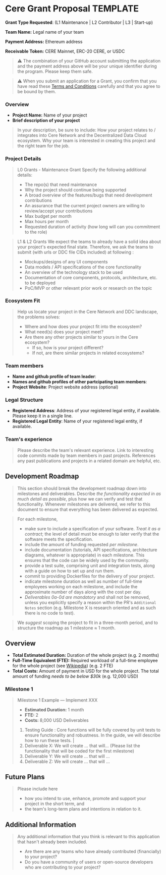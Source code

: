 # Cere Grant Proposal TEMPLATE

**Grant Type Requested**: (L1 Maintenance | L2 Contributor | L3 | Start-up)

**Team Name:** Legal name of your team

**Payment Address:** Ethereum address

**Receivable Token:** CERE Mainnet, ERC-20 CERE, or USDC


> ⚠️ The combination of your GitHub account submitting the application and the payment address above will be your unique identifier during the program. Please keep them safe.
> 

> ⚠️ When you submit an application for a Grant, you confirm that you have read these [Terms and Conditions](https://github.com/Cerebellum-Network/Cere-Grants-Program/blob/dev/terms-and-conditions.md) carefully and that you agree to be bound by them.
> 

### Overview

- **Project Name:** Name of your project
- **Brief description of your project**
> In your description, be sure to include:
> How your project relates to / integrates into Cere Network and the Decentralized Data Cloud ecosystem.
> Why your team is interested in creating this project and the right team for the job.

### Project Details

> L0 Grants - Maintenance Grant
> Specify the following additional details: 
> - The repo(s) that need maintenance
> - Why the project should continue being supported
> - A broad overview of the features/bugs that need development contributions
> - An assurance that the current project owners are willing to review/accept your contributions
> - Max budget per month
> - Max hours per month
> - Requested duration of activity (how long will can you commitment to the role)

> L1 & L2 Grants
> We expect the teams to already have a solid idea about your project's expected final state. 
> Therefore, we ask the teams to submit (with urls or DDC file CIDs included) at following :
> - Mockups/designs of any UI components
> - Data models / API specifications of the core functionality
> - An overview of the technology stack to be used
> - Documentation of core components, protocols, architecture, etc. to be deployed
> - PoC/MVP or other relevant prior work or research on the topic

### Ecosystem Fit

> Help us locate your project in the Cere Network and DDC landscape, the problems solves:
> - Where and how does your project fit into the ecosystem?
> - What need(s) does your project meet?
> - Are there any other projects similar to yours in the Cere ecosystem?
>     - If so, how is your project different?
>     - If not, are there similar projects in related ecosystems?

### Team members

- **Name and github profile of team leader**: 
- **Names and github profiles of other partcipating team members**: 
- **Project Website**: Project website address (optional)

### Legal Structure

- **Registered Address**: Address of your registered legal entity, if available. Please keep it in a single line.
- **Registered Legal Entity**: Name of your registered legal entity, if available.

### Team's experience

> Please describe the team's relevant experience. 
> Link to interesting code commits made by team members in past projects. 
> References any past publications and projects in a related domain are helpful, etc.

## Development Roadmap

> This section should break the development roadmap down into milestones and deliverables. 
> Describe *the functionality expected in as much detail as possible*, plus how we can verify and test that functionality. 
> Whenever milestones are delivered, we refer to this document to ensure that everything has been delivered as expected.

> For each milestone,
> - make sure to include a specification of your software. *Treat it as a contract*; the level of detail must be enough to later verify that the software meets the specification.
> - include the amount of funding requested *per milestone*.
> - include documentation (tutorials, API specifications, architecture diagrams, whatever is appropriate) in each milestone. This ensures that the code can be widely used by the community.
> - provide a test suite, comprising unit and integration tests, along with a guide on how to set up and run them.
> - commit to providing Dockerfiles for the delivery of your project.
> - indicate milestone duration as well as number of full-time employees working on each milestone, and include the approximate number of days along with the cost per day.
> - *Deliverables 0a-0d are mandatory* and shall not be removed, unless you explicitly specify a reason within the PR's `Additional Notes` section (e.g. Milestone X is research oriented and as such there is no code to test).

> We *suggest* scoping the project to fit in a three-month period, and to structure the roadmap as 1 milestone ≈ 1 month.

## Overview

- **Total Estimated Duration:** Duration of the whole project (e.g. 2 months)
- **Full-Time Equivalent (FTE):** Required workload of a full-time employee for the whole project (see [Wikipedia](https://en.wikipedia.org/wiki/Full-time_equivalent)) (e.g. 2 FTE)
- **Total Costs:** Amount of payment in USD for the whole project. The total amount of funding *needs to be below $30k* (e.g. 12,000 USD)

### Milestone 1 
> Milestone 1 Example — Implement XXX
> - **Estimated Duration:** 1 month
> - **FTE:** 2
> - **Costs:** 8,000 USD
> Deliverables
> 1. Testing Guide : Core functions will be fully covered by unit tests to ensure functionality and robustness. 
> In the guide, we will describe how to run these tests. |
> 2. Deliverable X: We will create … that will... (Please list the functionality that will be coded for the first milestone)
> 3. Deliverable Y: We will create … that will … 
> 4. Deliverable Z: We will create … that will …

## Future Plans

> Please include here
> - how you intend to use, enhance, promote and support your project in the short term, and
> - the team's long-term plans and intentions in relation to it.

## Additional Information

> Any additional information that you think is relevant to this application that hasn't already been included.
> - Are there are any teams who have already contributed (financially) to your project?
> - Do you have a community of users or open-source developers who are contributing to your project?
